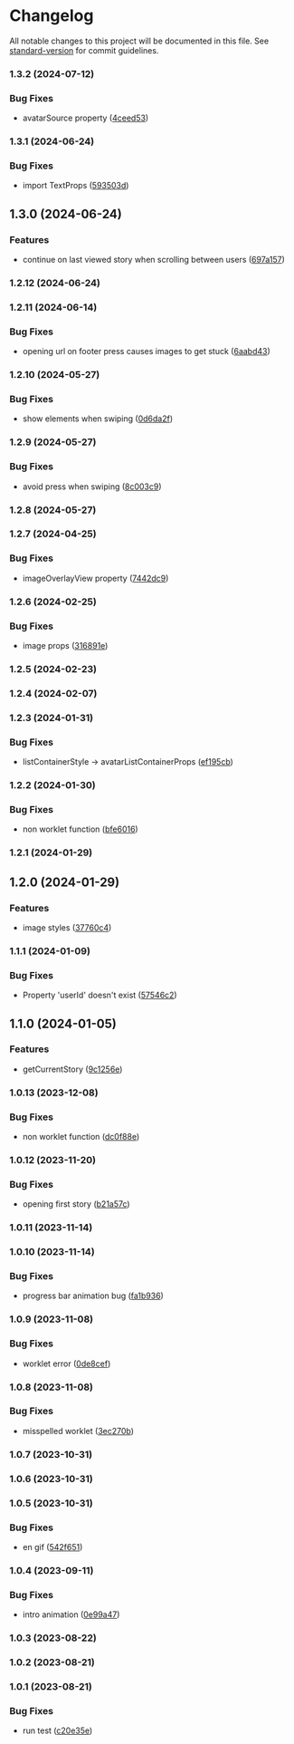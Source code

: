 # Changelog

All notable changes to this project will be documented in this file. See [standard-version](https://github.com/conventional-changelog/standard-version) for commit guidelines.

### 1.3.2 (2024-07-12)


### Bug Fixes

* avatarSource property ([4ceed53](https://github.com/birdwingo/react-native-instagram-stories/commit/4ceed53ecc2df9e33a7a8584acd3f1159d553fca))

### 1.3.1 (2024-06-24)


### Bug Fixes

* import TextProps ([593503d](https://github.com/birdwingo/react-native-instagram-stories/commit/593503dcfc9acafbc131eb4cbe445bef05ee0529))

## 1.3.0 (2024-06-24)


### Features

* continue on last viewed story when scrolling between users ([697a157](https://github.com/birdwingo/react-native-instagram-stories/commit/697a157d9f3faa8b473a088c6f13da0335f75154))

### 1.2.12 (2024-06-24)

### 1.2.11 (2024-06-14)


### Bug Fixes

* opening url on footer press causes images to get stuck ([6aabd43](https://github.com/birdwingo/react-native-instagram-stories/commit/6aabd438afc645fe0324b374f9d4378d291e802f))

### 1.2.10 (2024-05-27)


### Bug Fixes

* show elements when swiping ([0d6da2f](https://github.com/birdwingo/react-native-instagram-stories/commit/0d6da2ff83c83c7497a19a2494ca69158bd0598a))

### 1.2.9 (2024-05-27)


### Bug Fixes

* avoid press when swiping ([8c003c9](https://github.com/birdwingo/react-native-instagram-stories/commit/8c003c98bab91584a92e191637fcb64fcf544daf))

### 1.2.8 (2024-05-27)

### 1.2.7 (2024-04-25)


### Bug Fixes

* imageOverlayView property ([7442dc9](https://github.com/birdwingo/react-native-instagram-stories/commit/7442dc91e14291cea58c1fc9b936fe04c8afba5e))

### 1.2.6 (2024-02-25)


### Bug Fixes

* image props ([316891e](https://github.com/birdwingo/react-native-instagram-stories/commit/316891e6036bc05f3f5b53137c0383b309bce4d4))

### 1.2.5 (2024-02-23)

### 1.2.4 (2024-02-07)

### 1.2.3 (2024-01-31)


### Bug Fixes

* listContainerStyle -> avatarListContainerProps ([ef195cb](https://github.com/birdwingo/react-native-instagram-stories/commit/ef195cb635e066410876f5e945cf415c7644e971))

### 1.2.2 (2024-01-30)


### Bug Fixes

* non worklet function ([bfe6016](https://github.com/birdwingo/react-native-instagram-stories/commit/bfe601605de019c4801eb98b528fea53621cd6d4))

### 1.2.1 (2024-01-29)

## 1.2.0 (2024-01-29)


### Features

* image styles ([37760c4](https://github.com/birdwingo/react-native-instagram-stories/commit/37760c4ba461747cf2a29828a0cac733f76d78f8))

### 1.1.1 (2024-01-09)


### Bug Fixes

* Property 'userId' doesn't exist ([57546c2](https://github.com/birdwingo/react-native-instagram-stories/commit/57546c2595689d058f8a01740e6aafd0e785978d))

## 1.1.0 (2024-01-05)


### Features

* getCurrentStory ([9c1256e](https://github.com/birdwingo/react-native-instagram-stories/commit/9c1256eaa0e58c6c8c42e94056dc13474fe907cf))

### 1.0.13 (2023-12-08)


### Bug Fixes

* non worklet function ([dc0f88e](https://github.com/birdwingo/react-native-instagram-stories/commit/dc0f88e26170d9129b30a7f8fee37c5beac55936))

### 1.0.12 (2023-11-20)


### Bug Fixes

* opening first story ([b21a57c](https://github.com/birdwingo/react-native-instagram-stories/commit/b21a57c7b40c188405f4ad94dfe9c05d096eaf18))

### 1.0.11 (2023-11-14)

### 1.0.10 (2023-11-14)


### Bug Fixes

* progress bar animation bug ([fa1b936](https://github.com/birdwingo/react-native-instagram-stories/commit/fa1b9360d40e26b3be79bae099500468ee32ada0))

### 1.0.9 (2023-11-08)


### Bug Fixes

* worklet error ([0de8cef](https://github.com/birdwingo/react-native-instagram-stories/commit/0de8cef208fef9203d33fc824b6d77acabec02c5))

### 1.0.8 (2023-11-08)


### Bug Fixes

* misspelled worklet ([3ec270b](https://github.com/birdwingo/react-native-instagram-stories/commit/3ec270b0a5712d97c6dfc46fd783acb27d974693))

### 1.0.7 (2023-10-31)

### 1.0.6 (2023-10-31)

### 1.0.5 (2023-10-31)


### Bug Fixes

* en gif ([542f651](https://github.com/birdwingo/react-native-instagram-stories/commit/542f651b572b204ad635f8a2f4095c9465648391))

### 1.0.4 (2023-09-11)


### Bug Fixes

* intro animation ([0e99a47](https://github.com/birdwingo/react-native-instagram-stories/commit/0e99a47fead4859303f87a7af2243b03f9f54d4a))

### 1.0.3 (2023-08-22)

### 1.0.2 (2023-08-21)

### 1.0.1 (2023-08-21)


### Bug Fixes

* run test ([c20e35e](https://github.com/birdwingo/react-native-instagram-stories/commit/c20e35eb18e9c953715798b5588341bf515d3309))

